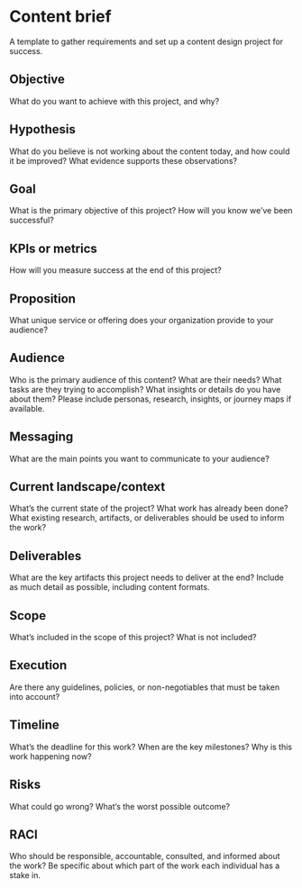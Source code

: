 # Content brief

A template to gather requirements and set up a content design project for success. 

## Objective
What do you want to achieve with this project, and why?

## Hypothesis
What do you believe is not working about the content today, and how could it be improved? What evidence supports these observations?

## Goal
What is the primary objective of this project? How will you know we’ve been successful?

## KPIs or metrics
How will you measure success at the end of this project?

## Proposition
What unique service or offering does your organization provide to your audience?

## Audience
Who is the primary audience of this content? What are their needs? What tasks are they trying to accomplish? What insights or details do you have about them? Please include personas, research, insights, or journey maps if available.

## Messaging
What are the main points you want to communicate to your audience?

## Current landscape/context
What’s the current state of the project? What work has already been done? What existing research, artifacts, or deliverables should be used to inform the work?

## Deliverables
What are the key artifacts this project needs to deliver at the end? Include as much detail as possible, including content formats.

## Scope
What’s included in the scope of this project? What is not included?

## Execution
Are there any guidelines, policies, or non-negotiables that must be taken into account?

## Timeline
What’s the deadline for this work? When are the key milestones? Why is this work happening now?

## Risks
What could go wrong? What’s the worst possible outcome?

## RACI
Who should be responsible, accountable, consulted, and informed about the work? Be specific about which part of the work each individual has a stake in.

